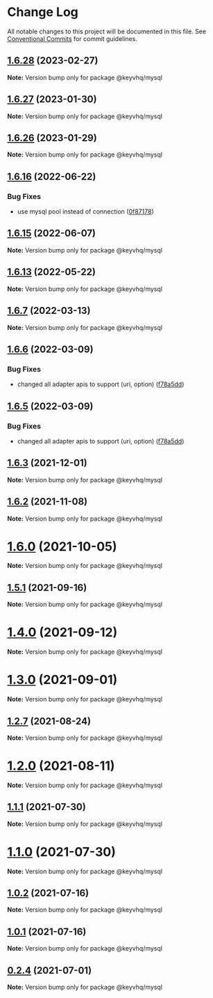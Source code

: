 # Change Log

All notable changes to this project will be documented in this file.
See [Conventional Commits](https://conventionalcommits.org) for commit guidelines.

## [1.6.28](https://github.com/microlinkhq/keyv/compare/v1.6.27...v1.6.28) (2023-02-27)

**Note:** Version bump only for package @keyvhq/mysql

## [1.6.27](https://github.com/microlinkhq/keyv/compare/v1.6.26...v1.6.27) (2023-01-30)

**Note:** Version bump only for package @keyvhq/mysql

## [1.6.26](https://github.com/microlinkhq/keyv/compare/v1.6.25...v1.6.26) (2023-01-29)

**Note:** Version bump only for package @keyvhq/mysql

## [1.6.16](https://github.com/microlinkhq/keyv/compare/v1.6.15...v1.6.16) (2022-06-22)

### Bug Fixes

* use mysql pool instead of connection ([0f87178](https://github.com/microlinkhq/keyv/commit/0f87178bcdb2eacf69d3cc822054f4d5ab876182))

## [1.6.15](https://github.com/microlinkhq/keyv/compare/v1.6.14...v1.6.15) (2022-06-07)

**Note:** Version bump only for package @keyvhq/mysql

## [1.6.13](https://github.com/microlinkhq/keyv/compare/v1.6.12...v1.6.13) (2022-05-22)

**Note:** Version bump only for package @keyvhq/mysql

## [1.6.7](https://github.com/microlinkhq/keyv/compare/v1.6.6...v1.6.7) (2022-03-13)

**Note:** Version bump only for package @keyvhq/mysql

## [1.6.6](https://github.com/microlinkhq/keyv/compare/v1.6.4...v1.6.6) (2022-03-09)

### Bug Fixes

* changed all adapter apis to support (uri, option) ([f78a5dd](https://github.com/microlinkhq/keyv/commit/f78a5dd26ebcb2661d99c61328fbd92d9c462149))

## [1.6.5](https://github.com/microlinkhq/keyv/compare/v1.6.4...v1.6.5) (2022-03-09)

### Bug Fixes

* changed all adapter apis to support (uri, option) ([f78a5dd](https://github.com/microlinkhq/keyv/commit/f78a5dd26ebcb2661d99c61328fbd92d9c462149))

## [1.6.3](https://github.com/microlinkhq/keyv/compare/v1.6.2...v1.6.3) (2021-12-01)

**Note:** Version bump only for package @keyvhq/mysql

## [1.6.2](https://github.com/microlinkhq/keyv/compare/v1.6.1...v1.6.2) (2021-11-08)

**Note:** Version bump only for package @keyvhq/mysql

# [1.6.0](https://github.com/microlinkhq/keyv/compare/v1.5.2...v1.6.0) (2021-10-05)

**Note:** Version bump only for package @keyvhq/mysql

## [1.5.1](https://github.com/microlinkhq/keyv/compare/v1.5.0...v1.5.1) (2021-09-16)

**Note:** Version bump only for package @keyvhq/mysql

# [1.4.0](https://github.com/microlinkhq/keyv/compare/v1.3.0...v1.4.0) (2021-09-12)

**Note:** Version bump only for package @keyvhq/mysql

# [1.3.0](https://github.com/microlinkhq/keyv/compare/v1.2.7...v1.3.0) (2021-09-01)

**Note:** Version bump only for package @keyvhq/mysql

## [1.2.7](https://github.com/microlinkhq/keyv/compare/v1.2.6...v1.2.7) (2021-08-24)

**Note:** Version bump only for package @keyvhq/mysql

# [1.2.0](https://github.com/microlinkhq/keyv/compare/v1.1.1...v1.2.0) (2021-08-11)

**Note:** Version bump only for package @keyvhq/mysql

## [1.1.1](https://github.com/microlinkhq/keyv/compare/v1.1.0...v1.1.1) (2021-07-30)

**Note:** Version bump only for package @keyvhq/mysql

# [1.1.0](https://github.com/microlinkhq/keyv/compare/v1.0.2...v1.1.0) (2021-07-30)

**Note:** Version bump only for package @keyvhq/mysql

## [1.0.2](https://github.com/microlinkhq/keyv/compare/v1.0.1...v1.0.2) (2021-07-16)

**Note:** Version bump only for package @keyvhq/mysql

## [1.0.1](https://github.com/microlinkhq/keyv/compare/v1.0.0...v1.0.1) (2021-07-16)

**Note:** Version bump only for package @keyvhq/mysql

## [0.2.4](https://github.com/microlinkhq/keyv/compare/v0.2.0...v0.2.4) (2021-07-01)

**Note:** Version bump only for package @keyvhq/mysql
